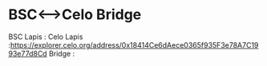 # BSC<-->Celo Bridge
BSC Lapis :
Celo Lapis :https://explorer.celo.org/address/0x18414Ce6dAece0365f935F3e78A7C1993e77d8Cd
Bridge :
